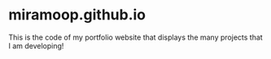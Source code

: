 # miramoop.github.io
This is the code of my portfolio website that displays the many projects that I am developing! 
